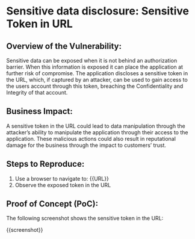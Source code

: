 # Sensitive data disclosure: Sensitive Token in URL

## Overview of the Vulnerability:

Sensitive data can be exposed when it is not behind an authorization barrier. When this information is exposed it can place the application at further risk of compromise. The application discloses a sensitive token in the URL, which, if captured by an attacker, can be used to gain access to the users account through this token, breaching the Confidentiality and Integrity of that account.

## Business Impact:

A sensitive token in the URL could lead to data manipulation through the attacker’s ability to manipulate the application through their access to the application. These malicious actions could also result in reputational damage for the business through the impact to customers’ trust.

## Steps to Reproduce:

1. Use a browser to navigate to: {{URL}}
1. Observe the exposed token in the URL

## Proof of Concept (PoC):

The following screenshot shows the sensitive token in the URL:

{{screenshot}}
